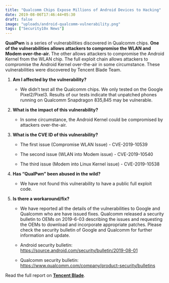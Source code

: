 ```yaml
---
title: "Qualcomm Chips Expose Millions of Android Devices to Hacking"
date: 2019-08-06T17:46:44+05:30
draft: false
image: "uploads/android-qualcomm-vulnerability.png"
tags: ["Security10x News"]
---
```


**QualPwn** is a series of vulnerabilities discovered in Qualcomm chips. **One of the vulnerabilities allows attackers to compromise the WLAN and Modem over-the-air.** The other allows attackers to compromise the Android Kernel from the WLAN chip. The full exploit chain allows attackers to compromise the Android Kernel over-the-air in some circumstance. These vulnerabilities were discovered by Tencent Blade Team. 

1. **Am I affected by the vulnerability?**
   
    - We didn’t test all the Qualcomm chips. We only tested on the Google Pixel2/Pixel3. Results of our tests indicate that unpatched phones running on Qualcomm Snapdragon 835,845 may be vulnerable.


2. **What is the impact of this vulnerability?**
   
    - In some circumstance, the Android Kernel could be compromised by attackers over-the-air.


3. **What is the CVE ID of this vulnerability?**
   
    - The first issue (Compromise WLAN Issue) - CVE-2019-10539

    - The second issue (WLAN into Modem issue) - CVE-2019-10540

    - The third issue (Modem into Linux Kernel issue) - CVE-2019-10538


4. **Has “QualPwn” been abused in the wild?**

    - We have not found this vulnerability to have a public full exploit code.


5. **Is there a workaround/fix?**

    - We have reported all the details of the vulnerabilities to Google and Qualcomm who are have issued fixes. Qualcomm released a security bulletin to OEMs on 2019-6-03 describing the issues and requesting the OEMs to download and incorporate appropriate patches. Please check the security bulletin of Google and Qualcomm for further information and update.

    - Android security bulletin: https://source.android.com/security/bulletin/2019-08-01

    - Qualcomm security bulletin: https://www.qualcomm.com/company/product-security/bulletins

Read the full report on **[Tencent Blade](https://blade.tencent.com/en/advisories/qualpwn/)**.